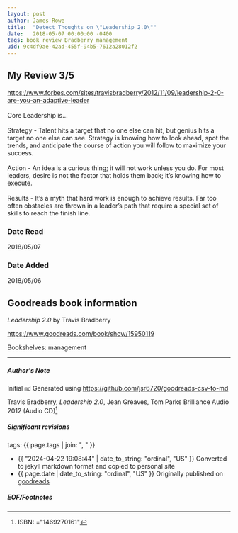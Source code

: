 ```yaml
---
layout: post
author: James Rowe
title:  "Detect Thoughts on \"Leadership 2.0\""
date:   2018-05-07 00:00:00 -0400
tags: book review Bradberry management
uid: 9c4df9ae-42ad-455f-94b5-7612a28012f2
---
```


<!-- highly dependent on how you personally use jekyll templates, and how you want this to show up -->
<!-- escape any jekyll keys with double brackets -->

## My Review 3/5

https://www.forbes.com/sites/travisbradberry/2012/11/09/leadership-2-0-are-you-an-adaptive-leader<br/><br/>Core Leadership is...<br/><br/>Strategy - Talent hits a target that no one else can hit, but genius hits a target no one else can see. Strategy is knowing how to look ahead, spot the trends, and anticipate the course of action you will follow to maximize your success.<br/><br/>Action - An idea is a curious thing; it will not work unless you do. For most leaders, desire is not the factor that holds them back; it’s knowing how to execute.<br/><br/>Results - It’s a myth that hard work is enough to achieve results. Far too often obstacles are thrown in a leader’s path that require a special set of skills to reach the finish line.

### Date Read
2018/05/07

### Date Added
2018/05/06

## Goodreads book information

*Leadership 2.0* by Travis Bradberry

https://www.goodreads.com/book/show/15950119

Bookshelves: management

---

##### Author's Note

Initial `md` Generated using https://github.com/jsr6720/goodreads-csv-to-md

Travis Bradberry, *Leadership 2.0*, Jean Greaves, Tom Parks Brilliance Audio 2012 (Audio CD)[^1]

##### Significant revisions

tags: {{ page.tags | join: ", " }} <!-- todo move this somewhere -->

- {{ "2024-04-22 19:08:44" | date_to_string: "ordinal", "US" }} Converted to jekyll markdown format and copied to personal site
- {{ page.date | date_to_string: "ordinal", "US" }} Originally published on [goodreads](https://www.goodreads.com)

##### EOF/Footnotes

[^1]: ISBN: ="1469270161"
